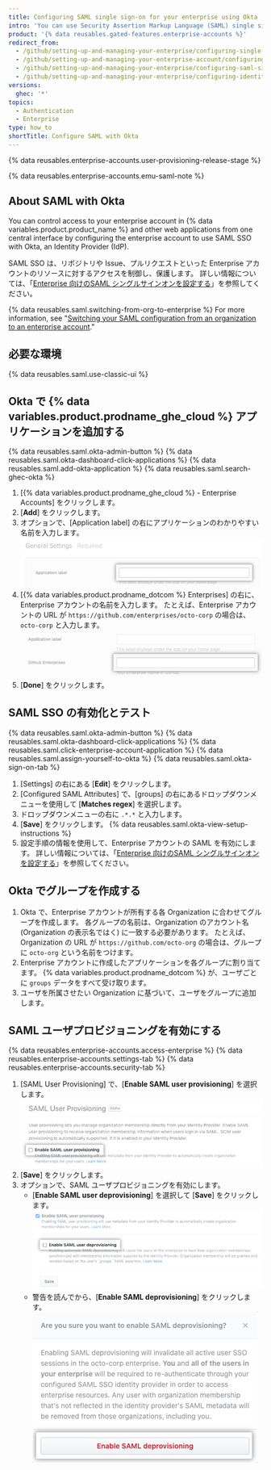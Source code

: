 ```yaml
---
title: Configuring SAML single sign-on for your enterprise using Okta
intro: 'You can use Security Assertion Markup Language (SAML) single sign-on (SSO) with Okta to automatically manage access to your enterprise account on {% data variables.product.product_name %}.'
product: '{% data reusables.gated-features.enterprise-accounts %}'
redirect_from:
  - /github/setting-up-and-managing-your-enterprise/configuring-single-sign-on-for-your-enterprise-account-using-okta
  - /github/setting-up-and-managing-your-enterprise-account/configuring-saml-single-sign-on-for-your-enterprise-account-using-okta
  - /github/setting-up-and-managing-your-enterprise/configuring-saml-single-sign-on-for-your-enterprise-account-using-okta
  - /github/setting-up-and-managing-your-enterprise/configuring-identity-and-access-management-for-your-enterprise-account/configuring-saml-single-sign-on-for-your-enterprise-account-using-okta
versions:
  ghec: '*'
topics:
  - Authentication
  - Enterprise
type: how_to
shortTitle: Configure SAML with Okta
---
```


{% data reusables.enterprise-accounts.user-provisioning-release-stage %}

{% data reusables.enterprise-accounts.emu-saml-note %}

## About SAML with Okta

You can control access to your enterprise account in {% data variables.product.product_name %} and other web applications from one central interface by configuring the enterprise account to use SAML SSO with Okta, an Identity Provider (IdP).

SAML SSO は、リポジトリや Issue、プルリクエストといった Enterprise アカウントのリソースに対するアクセスを制御し、保護します。 詳しい情報については、「[Enterprise 向けのSAML シングルサインオンを設定する](/admin/authentication/managing-identity-and-access-for-your-enterprise/configuring-saml-single-sign-on-for-your-enterprise)」を参照してください。

{% data reusables.saml.switching-from-org-to-enterprise %} For more information, see "[Switching your SAML configuration from an organization to an enterprise account](/github/setting-up-and-managing-your-enterprise/configuring-identity-and-access-management-for-your-enterprise-account/switching-your-saml-configuration-from-an-organization-to-an-enterprise-account)."

## 必要な環境

{% data reusables.saml.use-classic-ui %}

## Okta で {% data variables.product.prodname_ghe_cloud %} アプリケーションを追加する

{% data reusables.saml.okta-admin-button %}
{% data reusables.saml.okta-dashboard-click-applications %}
{% data reusables.saml.add-okta-application %}
{% data reusables.saml.search-ghec-okta %}
1. [{% data variables.product.prodname_ghe_cloud %} - Enterprise Accounts] をクリックします。
1. [**Add**] をクリックします。
1. オプションで、[Application label] の右にアプリケーションのわかりやすい名前を入力します。 ![[Application label] フィールド](/assets/images/help/saml/okta-application-label.png)
1. [{% data variables.product.prodname_dotcom %} Enterprises] の右に、Enterprise アカウントの名前を入力します。 たとえば、Enterprise アカウントの URL が `https://github.com/enterprises/octo-corp` の場合は、`octo-corp` と入力します。 ![[GitHub Enterprises] フィールド](/assets/images/help/saml/okta-github-enterprises.png)
1. [**Done**] をクリックします。

## SAML SSO の有効化とテスト

{% data reusables.saml.okta-admin-button %}
{% data reusables.saml.okta-dashboard-click-applications %}
{% data reusables.saml.click-enterprise-account-application %}
{% data reusables.saml.assign-yourself-to-okta %}
{% data reusables.saml.okta-sign-on-tab %}
1. [Settings] の右にある [**Edit**] をクリックします。
1. [Configured SAML Attributes] で、[groups] の右にあるドロップダウンメニューを使用して [**Matches regex**] を選択します。
1. ドロップダウンメニューの右に `.*.*` と入力します。
1. [**Save**] をクリックします。
{% data reusables.saml.okta-view-setup-instructions %}
1. 設定手順の情報を使用して、Enterprise アカウントの SAML を有効にします。 詳しい情報については、「[Enterprise 向けのSAML シングルサインオンを設定する](/admin/authentication/managing-identity-and-access-for-your-enterprise/configuring-saml-single-sign-on-for-your-enterprise)」を参照してください。

## Okta でグループを作成する

1. Okta で、Enterprise アカウントが所有する各 Organization に合わせてグループを作成します。 各グループの名前は、Organization のアカウント名 (Organization の表示名ではく) に一致する必要があります。 たとえば、Organization の URL が `https://github.com/octo-org` の場合は、グループに `octo-org` という名前をつけます。
1. Enterprise アカウントに作成したアプリケーションを各グループに割り当てます。 {% data variables.product.prodname_dotcom %} が、ユーザごとに `groups` データをすべて受け取ります。
1. ユーザを所属させたい Organization に基づいて、ユーザをグループに追加します。

## SAML ユーザプロビジョニングを有効にする

{% data reusables.enterprise-accounts.access-enterprise %}
{% data reusables.enterprise-accounts.settings-tab %}
{% data reusables.enterprise-accounts.security-tab %}
1. [SAML User Provisioning] で、[**Enable SAML user provisioning**] を選択します。 ![SAML によるユーザプロビジョニングを有効にするチェックボックス](/assets/images/help/business-accounts/user-provisioning.png)
1. [**Save**] をクリックします。
1. オプションで、SAML ユーザプロビジョニングを有効にします。
   - [**Enable SAML user deprovisioning**] を選択して [**Save**] をクリックします。 ![SAML によるユーザプロビジョニング解除を有効にするチェックボックス](/assets/images/help/business-accounts/saml-deprovisioning.png)
   - 警告を読んでから、[**Enable SAML deprovisioning**] をクリックします。 ![[Enable SAML deprovisioning] ボタン](/assets/images/help/business-accounts/saml-deprovisioning-confirm.png)

